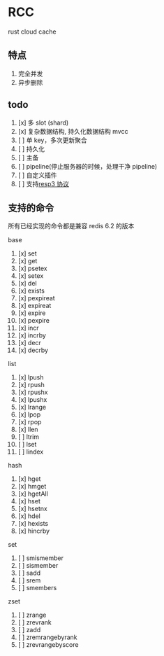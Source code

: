 # RCC

rust cloud cache

## 特点

1. 完全并发
1. 异步删除

## todo

1. [x] 多 slot (shard)
1. [x] 复杂数据结构, 持久化数据结构 mvcc
1. [ ] 单 key，多次更新聚合
1. [ ] 持久化
1. [ ] 主备
1. [ ] pipeline(停止服务器的时候，处理干净 pipeline)
1. [ ] 自定义插件
1. [ ] 支持[resp3 协议](https://www.zeekling.cn/articles/2021/01/10/1610263628832.html)

## 支持的命令

所有已经实现的命令都是兼容 redis 6.2 的版本

base

1. [x] set
1. [x] get
1. [x] psetex
1. [x] setex
1. [x] del
1. [x] exists
1. [x] pexpireat
1. [x] expireat
1. [x] expire
1. [x] pexpire
1. [x] incr
1. [x] incrby
1. [x] decr
1. [x] decrby

list

1. [x] lpush
1. [x] rpush
1. [x] rpushx
1. [x] lpushx
1. [x] lrange
1. [x] lpop
1. [x] rpop
1. [x] llen
1. [ ] ltrim
1. [ ] lset
1. [ ] lindex

hash

1. [x] hget
1. [x] hmget
1. [x] hgetAll
1. [x] hset
1. [x] hsetnx
1. [x] hdel
1. [x] hexists
1. [x] hincrby

set

1. [ ] smismember
1. [ ] sismember
1. [ ] sadd
1. [ ] srem
1. [ ] smembers

zset

1. [ ] zrange
1. [ ] zrevrank
1. [ ] zadd
1. [ ] zremrangebyrank
1. [ ] zrevrangebyscore
